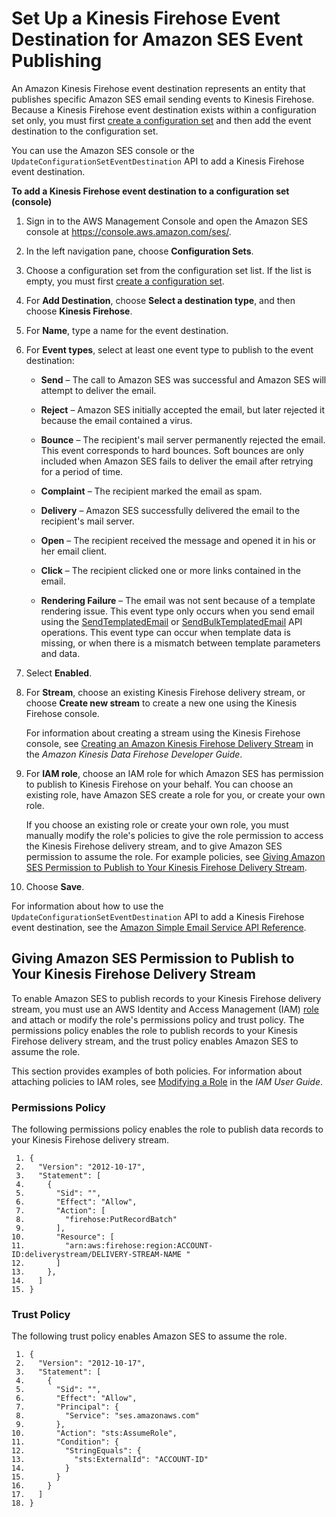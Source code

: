 # Set Up a Kinesis Firehose Event Destination for Amazon SES Event Publishing<a name="event-publishing-add-event-destination-firehose"></a>

An Amazon Kinesis Firehose event destination represents an entity that publishes specific Amazon SES email sending events to Kinesis Firehose\. Because a Kinesis Firehose event destination exists within a configuration set only, you must first [create a configuration set](event-publishing-create-configuration-set.md) and then add the event destination to the configuration set\.

You can use the Amazon SES console or the `UpdateConfigurationSetEventDestination` API to add a Kinesis Firehose event destination\. 

**To add a Kinesis Firehose event destination to a configuration set \(console\)**

1. Sign in to the AWS Management Console and open the Amazon SES console at [https://console\.aws\.amazon\.com/ses/](https://console.aws.amazon.com/ses/)\.

1. In the left navigation pane, choose **Configuration Sets**\.

1. Choose a configuration set from the configuration set list\. If the list is empty, you must first [create a configuration set](event-publishing-create-configuration-set.md)\.

1. For **Add Destination**, choose **Select a destination type**, and then choose **Kinesis Firehose**\.

1. For **Name**, type a name for the event destination\.

1. For **Event types**, select at least one event type to publish to the event destination:

   + **Send** – The call to Amazon SES was successful and Amazon SES will attempt to deliver the email\.

   + **Reject** – Amazon SES initially accepted the email, but later rejected it because the email contained a virus\.

   + **Bounce** – The recipient's mail server permanently rejected the email\. This event corresponds to hard bounces\. Soft bounces are only included when Amazon SES fails to deliver the email after retrying for a period of time\.

   + **Complaint** – The recipient marked the email as spam\.

   + **Delivery** – Amazon SES successfully delivered the email to the recipient's mail server\.

   + **Open** – The recipient received the message and opened it in his or her email client\.

   + **Click** – The recipient clicked one or more links contained in the email\.

   + **Rendering Failure** – The email was not sent because of a template rendering issue\. This event type only occurs when you send email using the [SendTemplatedEmail](http://docs.aws.amazon.com/ses/latest/APIReference/API_SendTemplatedEmail.html) or [SendBulkTemplatedEmail](http://docs.aws.amazon.com/ses/latest/APIReference/API_SendBulkTemplatedEmail.html) API operations\. This event type can occur when template data is missing, or when there is a mismatch between template parameters and data\.

1. Select **Enabled**\.

1. For **Stream**, choose an existing Kinesis Firehose delivery stream, or choose **Create new stream** to create a new one using the Kinesis Firehose console\.

   For information about creating a stream using the Kinesis Firehose console, see [Creating an Amazon Kinesis Firehose Delivery Stream](http://docs.aws.amazon.com/firehose/latest/dev/basic-create.html) in the *Amazon Kinesis Data Firehose Developer Guide*\.

1. For **IAM role**, choose an IAM role for which Amazon SES has permission to publish to Kinesis Firehose on your behalf\. You can choose an existing role, have Amazon SES create a role for you, or create your own role\.

   If you choose an existing role or create your own role, you must manually modify the role's policies to give the role permission to access the Kinesis Firehose delivery stream, and to give Amazon SES permission to assume the role\. For example policies, see [Giving Amazon SES Permission to Publish to Your Kinesis Firehose Delivery Stream](#event-publishing-add-event-destination-firehose-role)\. 

1. Choose **Save**\.

For information about how to use the `UpdateConfigurationSetEventDestination` API to add a Kinesis Firehose event destination, see the [Amazon Simple Email Service API Reference](http://docs.aws.amazon.com/ses/latest/APIReference/API_UpdateConfigurationSetEventDestination.html)\.

## Giving Amazon SES Permission to Publish to Your Kinesis Firehose Delivery Stream<a name="event-publishing-add-event-destination-firehose-role"></a>

To enable Amazon SES to publish records to your Kinesis Firehose delivery stream, you must use an AWS Identity and Access Management \(IAM\) [role](http://docs.aws.amazon.com/IAM/latest/UserGuide/id_roles.html) and attach or modify the role's permissions policy and trust policy\. The permissions policy enables the role to publish records to your Kinesis Firehose delivery stream, and the trust policy enables Amazon SES to assume the role\.

This section provides examples of both policies\. For information about attaching policies to IAM roles, see [Modifying a Role](http://docs.aws.amazon.com/IAM/latest/UserGuide/id_roles_manage_modify.html) in the *IAM User Guide*\. 

### Permissions Policy<a name="event-publishing-add-event-destination-firehose-role-permission"></a>

The following permissions policy enables the role to publish data records to your Kinesis Firehose delivery stream\.

```
 1. {
 2.   "Version": "2012-10-17",
 3.   "Statement": [
 4.     {
 5.       "Sid": "",
 6.       "Effect": "Allow",
 7.       "Action": [
 8.         "firehose:PutRecordBatch"
 9.       ],
10.       "Resource": [
11.         "arn:aws:firehose:region:ACCOUNT-ID:deliverystream/DELIVERY-STREAM-NAME "
12.       ]
13.     },
14.   ]
15. }
```

### Trust Policy<a name="event-publishing-add-event-destination-firehose-role-trust"></a>

The following trust policy enables Amazon SES to assume the role\.

```
 1. {
 2.   "Version": "2012-10-17",
 3.   "Statement": [
 4.     {
 5.       "Sid": "",
 6.       "Effect": "Allow",
 7.       "Principal": {
 8.         "Service": "ses.amazonaws.com"
 9.       },
10.       "Action": "sts:AssumeRole",
11.       "Condition": {
12.         "StringEquals": {
13.           "sts:ExternalId": "ACCOUNT-ID"
14.         }
15.       }
16.     }
17.   ]
18. }
```